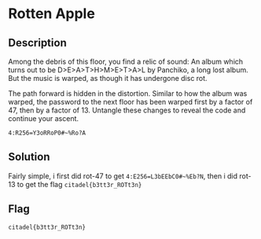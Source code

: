 # Rotten Apple

## Description

Among the debris of this floor, you find a relic of sound: An album which turns out to be D>E>A>T>H>M>E>T>A>L by Panchiko, a long lost album. But the music is warped, as though it has undergone disc rot.

The path forward is hidden in the distortion. Similar to how the album was warped, the password to the next floor has been warped first by a factor of 47, then by a factor of 13. Untangle these changes to reveal the code and continue your ascent.

`4:R256=Y3oRRoP0#~%Ro?A`


## Solution

Fairly simple, i first did rot-47 to get `4:E256=L3bEEbC0#~%Eb?N`, then i did rot-13 to get the flag `citadel{b3tt3r_ROTt3n}`

## Flag
`citadel{b3tt3r_ROTt3n}`
